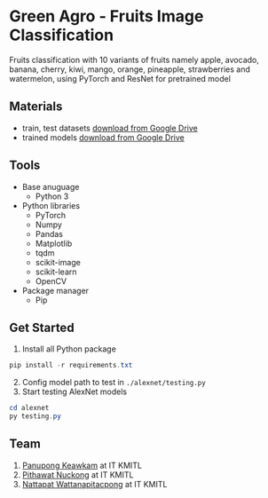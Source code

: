 # Green Agro - Fruits Image Classification
Fruits classification with 10 variants of fruits namely apple, avocado, banana, cherry, kiwi, mango, orange, pineapple, strawberries and watermelon, using PyTorch and ResNet for pretrained model
## Materials
- train, test datasets [download from Google Drive](https://drive.google.com/drive/folders/1DBexzYVa2UTF_OG3heSWGGfuKlBay1OZ?usp=sharing)
- trained models [download from Google Drive](https://drive.google.com/drive/folders/1b54HuQX3R1jziNBq2p9ovyBTs_3nnQVN?usp=sharing) 
## Tools
- Base anuguage
  - Python 3
- Python libraries
  - PyTorch
  - Numpy
  - Pandas
  - Matplotlib
  - tqdm
  - scikit-image
  - scikit-learn
  - OpenCV
- Package manager
  - Pip
## Get Started
1. Install all Python package
```powershell
pip install -r requirements.txt
```
2. Config model path to test in `./alexnet/testing.py`
3. Start testing AlexNet models
```powershell
cd alexnet
py testing.py
```
## Team
1. [Panupong Keawkam](https://github.com/panupongkeawkam) at IT KMITL
2. [Pithawat Nuckong](https://github.com/pithawatnuckong) at IT KMITL
3. [Nattapat Wattanapitacpong](https://github.com/63070059) at IT KMITL
